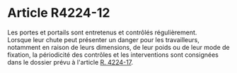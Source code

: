 # Article R4224-12

  
Les portes et portails sont entretenus et contrôlés régulièrement.   
Lorsque leur chute peut présenter un danger pour les travailleurs, notamment en raison de leurs dimensions, de leur poids ou de leur mode de fixation, la périodicité des contrôles et les interventions sont consignées dans le dossier prévu à l'article [R. 4224-17][1].

 [1]: /affichCodeArticle.do?cidTexte=LEGITEXT000006072050&idArticle=LEGIARTI000018489012&dateTexte=&categorieLien=cid